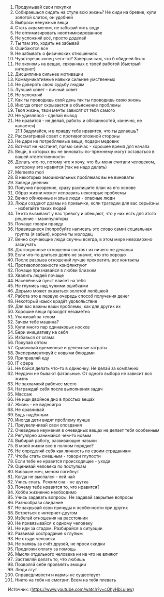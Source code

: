 1. Продумывай свои покупки
2. Собираешься сидеть на стуле всю жизнь? Не сиди на бревне, купи золотой слиток, он удобней
3. Выброси ненужные вещи 
4. Стать акваменом, не забывай пить воду 
5. Не оптимизировать неоптимизированное
6. Не усложняй всё, просто доделай
7. Ты там это, ходить не забывай
8. Ошибаются все 
9. Не забывать о физических отношениях 
10. Чувствуешь конец чего-то? Заверши сам, что б обидней было
11. Не экономь на вещах, связанных с твоей работой (быстрый интернет)
12. Дисциплина сильнее мотивации 
13. Коммуникативные навыки сильнее умственных 
14. Не доверять свою судьбу людям 
15. Лучший совет - личный совет 
16. Не усложняй
17. Как ты проводишь свой день так ты проводишь свою жизнь
18. Иногда ответ скрывается в объяснение проблемы 
19. Твоя жизнь, твои мечты зависят от тебя самого 
20. Не удивляйся - сделай вывод 
21. Не нравится - не делай, работы и обязанностей, конечно, не касается)  
 21.1 Задумайся, и в правду тебе нравится, что ты делаешь? 
22. Рассматривай совет с противоположной стороны 
23. Не дари не потребляемые вещи, подари медовик 
24. Вот-вот не настанет, прямо сейчас - хорошее время для начала 
25. Вещи, в которых вы не виноваты по-прежнему могут оставаться в вашей ответственности 
26. Делать что-то, потому что я хочу, что бы меня считали человеком, которому это нравится (так не надо делать) 
27. Memento mori 
28. В некоторых эмоциональных проблемах вы не виноваты 
29. Заведи дневник 
30. Получив прозрение, сразу распишите план на его основе 
31. Образ жизни может исправить некоторые проблемы 
32. Вечно обиженные и злые люди - опасные люди 
33. Люди создают драмы из привычки, если трагедии для вас серьёзны - избегайте таких людей 
34. Те кто вызывают у вас тревогу и обещают, что у них есть для этого решение - манипуляторы 
35. Почаще говори правду 
36. Нравившиеся (попробуйте написать это слово сами) социальная группа (я забыл), короче ты молодец 
37. Вечно скучающие люди скучны всегда, в этом мире невозможно заскучать 
38. Долгосрочные отношения состоят из ничего не деланья 
39. Если что-то длиться долго не значит, что это хорошо 
40. После разрыва отношений лучше прекратить все контакты 
41. Противоположности конфликтуют
42. Почаще признавайся в любви близким 
43. Хвалить людей почаще 
44. Населённый пункт влияет на тебя 
45. Не глумись над чужими ошибками 
46. Дерьмо может оказаться золотой лепёшкой 
47. Работа это в первую очередь способ получения денег 
48. Некоторый изыск крадёт удовольствие 
49. Для вас важны ваши проблемы, как для других их 
50. Хорошие вещи проходят незаметно
51. Ухаживай за телом 
52. Зачем тебе машина? 
53. Купи много пар одинаковых носков 
54. Бери инициативу на себя 
55. Избавься от хлама 
56. Покупай оптом 
57. Сравнивай временные и денежные затраты 
58. Экспериментируй с новыми блюдами 
59. Приправляй еду 
60. IT сфера 
61. Не бойся делать что-то в одиночку. Не делай за компанию 
62. Неудачи не бывают фатальные. От одного выбора не зависит вся жизнь 
63. Не захламляй рабочее место 
64. Награждай себя после выполнения задач 
65. Массаж 
66. Не ищи двойное дно в простых вещах 
67. Жизнь - не видеоигра 
68. Не сравнивай 
69. Будь надёжным 
70. Иногда дети видят проблему лучше 
71. Преувеличивай свои опоздания 
72. Очевидные неумения в очевидных вещах не делает тебя особенным 
73. Регулярно занимайся чем-то новым 
74. Выбирай работу, развивающие навыки 
75. В моей жизни все в полном порядке? 
76. Не определяй себя как личность по своим страданиям 
77. Чтобы стать смешным - говори глупости
78. Если тебе не нравится происходящее - уходи 
79. Оценивай человека по поступкам 
80. Взявшие меч, мечом погибнут 
81. Когда не выспался - пей чай 
82. Учись спать. Режим сна - не шутка
83. Почему тебе нравится то, что нравится?
84. Хобби жизненно необходимо 
85. Учись задавать вопросы. Не задавай закрытые вопросы 
86. Разнообрази свидание
87. Не закрывай свои причуды и особенности при других
88. Встреться с интернет-другом 
89. Избегай отношения на расстоянии
90. Не привязывайся к одному человеку 
91. Не иди за стадом. Разбирайся в ситуации 
92. Развивай сострадание к глупым 
93. Не стыди человека 
94. Не халявь за счёт друзей, не проси скидки 
95. Предложи оплату за помощь 
96. Мысли отдельного человека ни на что не влияют 
97. Заставляй делать то, что любишь 
98. Позволяй себе проявлять эмоции 
99. Люди лгут 
100. Справедливости и кармы не существует 
101. Никто на тебя не смотрит. Всем на тебя плевать


Источник: (https://www.youtube.com/watch?v=cQhyHbLuIew)
